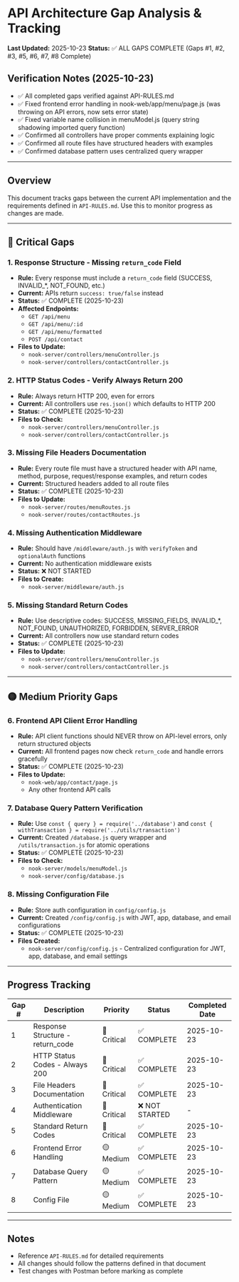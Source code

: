 # API Architecture Gap Analysis & Tracking

**Last Updated:** 2025-10-23
**Status:** ✅ ALL GAPS COMPLETE (Gaps #1, #2, #3, #5, #6, #7, #8 Complete)

## Verification Notes (2025-10-23)
- ✅ All completed gaps verified against API-RULES.md
- ✅ Fixed frontend error handling in nook-web/app/menu/page.js (was throwing on API errors, now sets error state)
- ✅ Fixed variable name collision in menuModel.js (query string shadowing imported query function)
- ✅ Confirmed all controllers have proper comments explaining logic
- ✅ Confirmed all route files have structured headers with examples
- ✅ Confirmed database pattern uses centralized query wrapper

---

## Overview

This document tracks gaps between the current API implementation and the requirements defined in `API-RULES.md`. Use this to monitor progress as changes are made.

---

## 🔴 Critical Gaps

### 1. Response Structure - Missing `return_code` Field
- **Rule:** Every response must include a `return_code` field (SUCCESS, INVALID_*, NOT_FOUND, etc.)
- **Current:** APIs return `success: true/false` instead
- **Status:** ✅ COMPLETE (2025-10-23)
- **Affected Endpoints:**
  - `GET /api/menu` 
  - `GET /api/menu/:id`
  - `GET /api/menu/formatted`
  - `POST /api/contact`
- **Files to Update:**
  - `nook-server/controllers/menuController.js`
  - `nook-server/controllers/contactController.js`

### 2. HTTP Status Codes - Verify Always Return 200
- **Rule:** Always return HTTP 200, even for errors
- **Current:** All controllers use `res.json()` which defaults to HTTP 200
- **Status:** ✅ COMPLETE (2025-10-23)
- **Files to Check:**
  - `nook-server/controllers/menuController.js`
  - `nook-server/controllers/contactController.js`

### 3. Missing File Headers Documentation
- **Rule:** Every route file must have a structured header with API name, method, purpose, request/response examples, and return codes
- **Current:** Structured headers added to all route files
- **Status:** ✅ COMPLETE (2025-10-23)
- **Files to Update:**
  - `nook-server/routes/menuRoutes.js`
  - `nook-server/routes/contactRoutes.js`

### 4. Missing Authentication Middleware
- **Rule:** Should have `/middleware/auth.js` with `verifyToken` and `optionalAuth` functions
- **Current:** No authentication middleware exists
- **Status:** ❌ NOT STARTED
- **Files to Create:**
  - `nook-server/middleware/auth.js`

### 5. Missing Standard Return Codes
- **Rule:** Use descriptive codes: SUCCESS, MISSING_FIELDS, INVALID_*, NOT_FOUND, UNAUTHORIZED, FORBIDDEN, SERVER_ERROR
- **Current:** All controllers now use standard return codes
- **Status:** ✅ COMPLETE (2025-10-23)
- **Files to Update:**
  - `nook-server/controllers/menuController.js`
  - `nook-server/controllers/contactController.js`

---

## 🟡 Medium Priority Gaps

### 6. Frontend API Client Error Handling
- **Rule:** API client functions should NEVER throw on API-level errors, only return structured objects
- **Current:** All frontend pages now check `return_code` and handle errors gracefully
- **Status:** ✅ COMPLETE (2025-10-23)
- **Files to Update:**
  - `nook-web/app/contact/page.js`
  - Any other frontend API calls

### 7. Database Query Pattern Verification
- **Rule:** Use `const { query } = require('../database')` and `const { withTransaction } = require('../utils/transaction')`
- **Current:** Created `/database.js` query wrapper and `/utils/transaction.js` for atomic operations
- **Status:** ✅ COMPLETE (2025-10-23)
- **Files to Check:**
  - `nook-server/models/menuModel.js`
  - `nook-server/config/database.js`

### 8. Missing Configuration File
- **Rule:** Store auth configuration in `config/config.js`
- **Current:** Created `/config/config.js` with JWT, app, database, and email configurations
- **Status:** ✅ COMPLETE (2025-10-23)
- **Files Created:**
  - `nook-server/config/config.js` - Centralized configuration for JWT, app, database, and email settings

---

## Progress Tracking

| Gap # | Description | Priority | Status | Completed Date |
|-------|-------------|----------|--------|-----------------|
| 1 | Response Structure - return_code | 🔴 Critical | ✅ COMPLETE | 2025-10-23 |
| 2 | HTTP Status Codes - Always 200 | 🔴 Critical | ✅ COMPLETE | 2025-10-23 |
| 3 | File Headers Documentation | 🔴 Critical | ✅ COMPLETE | 2025-10-23 |
| 4 | Authentication Middleware | 🔴 Critical | ❌ NOT STARTED | - |
| 5 | Standard Return Codes | 🔴 Critical | ✅ COMPLETE | 2025-10-23 |
| 6 | Frontend Error Handling | 🟡 Medium | ✅ COMPLETE | 2025-10-23 |
| 7 | Database Query Pattern | 🟡 Medium | ✅ COMPLETE | 2025-10-23 |
| 8 | Config File | 🟡 Medium | ✅ COMPLETE | 2025-10-23 |

---

## Notes

- Reference `API-RULES.md` for detailed requirements
- All changes should follow the patterns defined in that document
- Test changes with Postman before marking as complete

